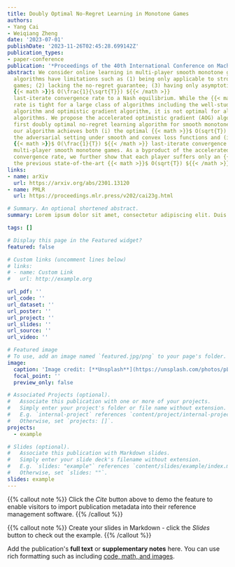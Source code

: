 ```yaml
---
title: Doubly Optimal No-Regret Learning in Monotone Games
authors:
- Yang Cai
- Weiqiang Zheng
date: '2023-07-01'
publishDate: '2023-11-26T02:45:28.699142Z'
publication_types:
- paper-conference
publication: '*Proceedings of the 40th International Conference on Machine Learning*'
abstract: We consider online learning in multi-player smooth monotone games. Existing
  algorithms have limitations such as (1) being only applicable to strongly monotone
  games; (2) lacking the no-regret guarantee; (3) having only asymptotic or slow 
  {{< math >}}$ O(\frac{1}{\sqrt{T}}) ${{< /math >}}
  last-iterate convergence rate to a Nash equilibrium. While the {{< math >}}$ O(\frac{1}{\sqrt{T}}) ${{< /math >}}
  rate is tight for a large class of algorithms including the well-studied extragradient
  algorithm and optimistic gradient algorithm, it is not optimal for all gradient-based
  algorithms. We propose the accelerated optimistic gradient (AOG) algorithm, the
  first doubly optimal no-regret learning algorithm for smooth monotone games. Namely,
  our algorithm achieves both (i) the optimal {{< math >}}$ O(sqrt{T}) ${{< /math >}} regret in
  the adversarial setting under smooth and convex loss functions and (ii) the optimal
  {{< math >}}$ O(\frac{1}{T}) ${{< /math >}} last-iterate convergence rate to a Nash equilibrium in
  multi-player smooth monotone games. As a byproduct of the accelerated last-iterate
  convergence rate, we further show that each player suffers only an {{< math >}}$ O(\log T) ${{< /math >}} individual worst-case dynamic regret, providing an exponential improvement over
  the previous state-of-the-art {{< math >}}$ O(sqrt{T}) ${{< /math >}} bound.
links:
- name: arXiv
  url: https://arxiv.org/abs/2301.13120
- name: PMLR
  url: https://proceedings.mlr.press/v202/cai23g.html

# Summary. An optional shortened abstract.
summary: Lorem ipsum dolor sit amet, consectetur adipiscing elit. Duis posuere tellus ac convallis placerat. Proin tincidunt magna sed ex sollicitudin condimentum.

tags: []

# Display this page in the Featured widget?
featured: false

# Custom links (uncomment lines below)
# links:
# - name: Custom Link
#   url: http://example.org

url_pdf: ''
url_code: ''
url_dataset: ''
url_poster: ''
url_project: ''
url_slides: ''
url_source: ''
url_video: ''

# Featured image
# To use, add an image named `featured.jpg/png` to your page's folder.
image:
  caption: 'Image credit: [**Unsplash**](https://unsplash.com/photos/pLCdAaMFLTE)'
  focal_point: ''
  preview_only: false

# Associated Projects (optional).
#   Associate this publication with one or more of your projects.
#   Simply enter your project's folder or file name without extension.
#   E.g. `internal-project` references `content/project/internal-project/index.md`.
#   Otherwise, set `projects: []`.
projects:
  - example

# Slides (optional).
#   Associate this publication with Markdown slides.
#   Simply enter your slide deck's filename without extension.
#   E.g. `slides: "example"` references `content/slides/example/index.md`.
#   Otherwise, set `slides: ""`.
slides: example
---
```


{{% callout note %}}
Click the _Cite_ button above to demo the feature to enable visitors to import publication metadata into their reference management software.
{{% /callout %}}

{{% callout note %}}
Create your slides in Markdown - click the _Slides_ button to check out the example.
{{% /callout %}}

Add the publication's **full text** or **supplementary notes** here. You can use rich formatting such as including [code, math, and images](https://docs.hugoblox.com/content/writing-markdown-latex/).
